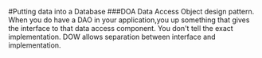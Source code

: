 #Putting data into a Database
###DOA
Data Access Object design pattern. When you do have a DAO in your application,you up something that gives the interface to that data access component. You don't tell the exact implementation. DOW allows separation between interface and implementation.